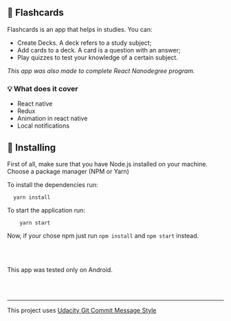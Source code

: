 ## :card_index: Flashcards

Flashcards is an app that helps in studies.
You can:

- Create Decks. A deck refers to a study subject;
- Add cards to a deck. A card is a question with an answer;
- Play quizzes to test your knowledge of a certain subject.

_This app was also made to complete React Nanodegree program._

### :bulb: What does it cover

- React native
- Redux
- Animation in react native
- Local notifications

## :checkered_flag: Installing

First of all, make sure that you have Node.js installed on your machine. Choose a package manager (NPM or Yarn)

To install the dependencies run:

```
  yarn install
```

To start the application run:

```
    yarn start
```

Now, if your chose npm just run `npm install` and `npm start` instead.

<br>
<br>

This app was tested only on Android.

<br>
<br>
<hr>

This project uses [Udacity Git Commit Message Style](https://udacity.github.io/git-styleguide/)
